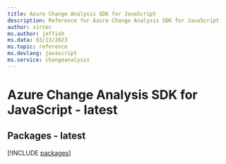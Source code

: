 ```yaml
---
title: Azure Change Analysis SDK for JavaScript
description: Reference for Azure Change Analysis SDK for JavaScript
author: xirzec
ms.author: jeffish
ms.data: 03/13/2023
ms.topic: reference
ms.devlang: javascript
ms.service: changeanalysis
---
```

# Azure Change Analysis SDK for JavaScript - latest
## Packages - latest
[!INCLUDE [packages](change-analysis-index.md)]